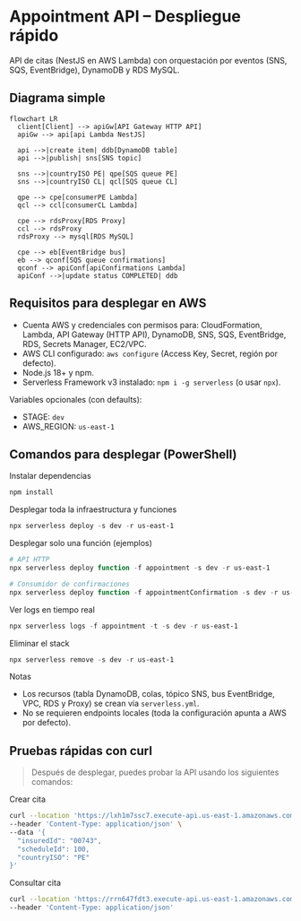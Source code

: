 # Appointment API – Despliegue rápido

API de citas (NestJS en AWS Lambda) con orquestación por eventos (SNS, SQS, EventBridge), DynamoDB y RDS MySQL.

## Diagrama simple

```mermaid
flowchart LR
  client[Client] --> apiGw[API Gateway HTTP API]
  apiGw --> api[api Lambda NestJS]

  api -->|create item| ddb[DynamoDB table]
  api -->|publish| sns[SNS topic]

  sns -->|countryISO PE| qpe[SQS queue PE]
  sns -->|countryISO CL| qcl[SQS queue CL]

  qpe --> cpe[consumerPE Lambda]
  qcl --> ccl[consumerCL Lambda]

  cpe --> rdsProxy[RDS Proxy]
  ccl --> rdsProxy
  rdsProxy --> mysql[RDS MySQL]

  cpe --> eb[EventBridge bus]
  eb --> qconf[SQS queue confirmations]
  qconf --> apiConf[apiConfirmations Lambda]
  apiConf -->|update status COMPLETED| ddb
```

## Requisitos para desplegar en AWS

- Cuenta AWS y credenciales con permisos para: CloudFormation, Lambda, API Gateway (HTTP API), DynamoDB, SNS, SQS, EventBridge, RDS, Secrets Manager, EC2/VPC.
- AWS CLI configurado: `aws configure` (Access Key, Secret, región por defecto).
- Node.js 18+ y npm.
- Serverless Framework v3 instalado: `npm i -g serverless` (o usar `npx`).

Variables opcionales (con defaults):

- STAGE: `dev`
- AWS_REGION: `us-east-1`

## Comandos para desplegar (PowerShell)

Instalar dependencias

```powershell
npm install
```

Desplegar toda la infraestructura y funciones

```powershell
npx serverless deploy -s dev -r us-east-1
```

Desplegar solo una función (ejemplos)

```powershell
# API HTTP
npx serverless deploy function -f appointment -s dev -r us-east-1

# Consumidor de confirmaciones
npx serverless deploy function -f appointmentConfirmation -s dev -r us-east-1
```

Ver logs en tiempo real

```powershell
npx serverless logs -f appointment -t -s dev -r us-east-1
```

Eliminar el stack

```powershell
npx serverless remove -s dev -r us-east-1
```

Notas

- Los recursos (tabla DynamoDB, colas, tópico SNS, bus EventBridge, VPC, RDS y Proxy) se crean vía `serverless.yml`.
- No se requieren endpoints locales (toda la configuración apunta a AWS por defecto).

## Pruebas rápidas con curl

> Después de desplegar, puedes probar la API usando los siguientes comandos:

Crear cita

```bash
curl --location 'https://lxh1m7ssc7.execute-api.us-east-1.amazonaws.com/appointments' \
--header 'Content-Type: application/json' \
--data '{
  "insuredId": "00743",
  "scheduleId": 100,
  "countryISO": "PE"
}'
```

Consultar cita

```bash
curl --location 'https://rrn647fdt3.execute-api.us-east-1.amazonaws.com/appointments?insuredId=00743' \
--header 'Content-Type: application/json'
```